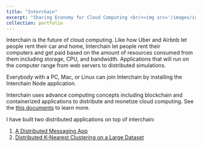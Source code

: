 ```yaml
---
title: "Interchain"
excerpt: "Sharing Economy for Cloud Computing <br/><img src='/images/interchain.png'>"
collection: portfolio
---
```


Interchain is the future of cloud computing. Like how Uber and Airbnb let people rent their car and home, Interchain let people rent their computers and get paid based on the amount of resources consumed from them including storage, CPU, and bandwidth. Applications that will run on the computer range from web servers to distributed simulations. 

Everybody with a PC, Mac, or Linux can join Interchain by installing the Interchain Node application. 

Interchain uses advance computing concepts including blockchain and containerized applications to distribute and monetize cloud computing. See the [this documents](http://toorajhelmi.github.io/home/files/interchain.pdf) to learn more.

I have built two distributed applications on top of interchain:

1. [A Distributed Messaging App](https://player.vimeo.com/video/243564228)
2. [Distributed K-Nearest Clustering on a Large Dataset](https://player.vimeo.com/video/244788052)